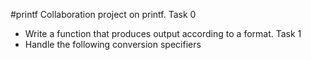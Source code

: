 #printf
Collaboration project on printf.
Task 0
- Write a function that produces output according to a format.
Task 1
- Handle the following conversion specifiers
